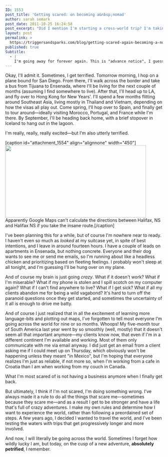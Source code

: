```yaml
---
ID: 1553
post_title: 'Getting scared: on becoming a&nbsp;nomad'
author: sarah semark
post_date: 2011-10-25 16:24:58
post_excerpt: "Did I mention I'm starting a cross-world trip? I'm taking the long route from Halifax to Halifax. It's going to be nuts, and it starts now."
layout: post
permalink: >
  https://triggersandsparks.com/blog/getting-scared-again-becoming-a-nomad/
published: true
Subtitle:
  - |
    I'm going away for forever again. This is "advance notice", I guess.
---
```

Okay, I'll admit it. Sometimes, I get terrified. Tomorrow morning, I hop on a plane bound for San Diego. From there, I'll walk across the border and take a bus from Tijuana to Ensenada, where I'll be living for the next couple of months (assuming I find somewhere to live). After that, I'll head up to LA, and fly over to Hong Kong for New Years'. I'll spend a few months flitting around Southeast Asia, living mostly in Thailand and Vietnam, depending on how the visas all play out. Come spring, I'll hop over to Spain, and finally get to tour around—ideally visiting Morocco, Portugal, and France while I'm there. By September, I'll be heading back home, with a brief stopover in Iceland to hang out in the lagoon.

I'm really, really, really excited—but I'm also utterly terrified.

[caption id="attachment_1554" align="alignnone" width="450"]<a href="http://triggersandsparks.com/wp-content/uploads/2011/10/world-travel2.png"><img class="size-medium wp-image-1561" title="world-travel2" alt="" src="http://triggersandsparks.com/wp-content/uploads/2011/10/world-travel2-500x256.png" width="450" height="230" /></a> Apparently Google Maps can't calculate the directions between Halifax, NS and Halifax NS if you take the insane route.[/caption]

I've been planning this for a while, but of course I'm nowhere near to ready. I haven't even so much as <em>looked</em> at my suitcase yet, in spite of best intentions, and I leave in around fourteen hours. I have a couple of leads on apartments in Ensenada, but nothing concrete. Everyone and their dog wants to see me or send me emails, so I'm running about like a headless chicken and prioritizing based on fleeting feelings. I probably won't sleep at all tonight, and I'm guessing I'll be hung over on my plane.

And of course my brain is just going <em>crazy</em>. What if it doesn't work? What if I'm miserable? What if my phone is stolen and I spill scotch on my computer again? What if I can't find anywhere to live? What if I get sick? What if all my clients abandon me for being a wild vagabond? It's hard to turn off the paranoid questions once they get started, and sometimes the uncertainty of it all is enough to drive me batty.

And of course I just realized that in all the excitement of learning more language-bits and plotting out maps, I've forgotten to tell most everyone I'm going across the world for nine or so months. Whoops! My five-month tour of South America last year went by so smoothly (well, mostly) that it doesn't seem all that important anymore—my clients know now, that even if I'm in a different continent I'm available and working. Most of them only communicate with me via email anyway. I did just get an email from a client asking me if I could meet up on Thursday, which obviously won't be happening unless they meant "in Mexico", but I'm hoping that everyone realizes I'm just as reliable, if not more so, when I'm working from a cafe in Croatia than I am when working from my couch in Canada.

What I'm most scared of is not having a business anymore when I finally get back.

But ultimately, I think if I'm not scared, I'm doing something wrong. I've always made it a rule to do all the things that scare me—sometimes because they scare me—and as a result I get to be stronger and have a life that's full of crazy adventures. I make my own rules and determine how I want to experience the world, rather than following a preordained set of steps. A few years ago, I decided I wanted to travel the world, and I've been testing the waters with trips that get progressively longer and more involved.

And now, I will literally be going across the world. Sometimes I forget how wildly lucky I am, but today, on the cusp of a new adventure, <strong>absolutely petrified</strong>, I remember.

&nbsp;